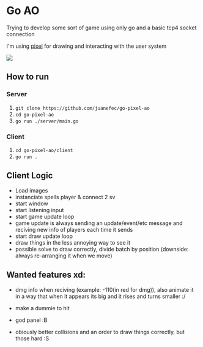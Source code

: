 # Go AO

Trying to develop some sort of game using only go and a basic tcp4 socket connection

I'm using [pixel](https://github.com/faiface/pixel "Pixel Github") for drawing and interacting with the user system

![](demo.gif)

## How to run
### Server
1. ``git clone https://github.com/juanefec/go-pixel-ao``
2. ``cd go-pixel-ao``
3. ``go run ./server/main.go``
### Client

1. ``cd go-pixel-ao/client``
2. ``go run .``


## Client Logic

- Load images
- instanciate spells player & connect 2 sv
- start window
- start listening input
- start game update loop
 - game update is always sending an update/event/etc message and reciving new info of players each time it sends 
- start draw update loop
 - draw things in the less annoying way to see it
 - possible solve to draw correctly, divide batch by position (downside: always re-arranging it when we move)


## Wanted features xd:
- dmg info when reciving (example: -110(in red for dmg)), also animate it in a way that when it appears its big and it rises and turns smaller :/

- make a dummie to hit

- god panel :B

- obiously better collisions and an order to draw things correctly, but those hard :S